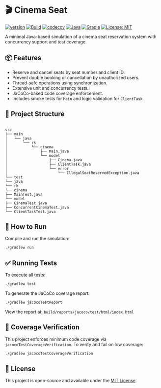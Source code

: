 # 🎬 Cinema Seat

[![version](https://img.shields.io/badge/version-1.0.1-yellow.svg)](https://semver.org)
[![Build](https://github.com/rkociniewski/cinema-seat/actions/workflows/main.yml/badge.svg)](https://github.com/rkociniewski/cinema-seat/actions/workflows/main.yml)
[![codecov](https://codecov.io/gh/rkociniewski/cinema-seat/branch/main/graph/badge.svg)](https://codecov.io/gh/rkociniewski/cinema-seat)
[![Java](https://img.shields.io/badge/JDK-21-white?logo=openjdk)](https://www.java.com/)
[![Gradle](https://img.shields.io/badge/Gradle-8.14.1-blue?logo=gradle)](https://gradle.org/)
[![License: MIT](https://img.shields.io/badge/License-MIT-greem.svg)](https://opensource.org/licenses/MIT)

A minimal Java-based simulation of a cinema seat reservation system with concurrency support and test coverage.

## 📦 Features

- Reserve and cancel seats by seat number and client ID.
- Prevent double booking or cancellation by unauthorized users.
- Thread-safe operations using synchronization.
- Extensive unit and concurrency tests.
- JaCoCo-based code coverage enforcement.
- Includes smoke tests for `Main` and logic validation for `ClientTask`.

## 📁 Project Structure

```

src
├── main
│   └── java
│       └── rk
│           └── cinema
│               ├── Main.java
│               └── model
│                   ├── Cinema.java
│                   ├── ClientTask.java
│                   └── error
│                       └── IllegalSeatReservedException.java
└── test
└── java
└── rk
└── cinema
├── MainTest.java
└── model
├── CinemaTest.java
├── ConcurrentCinemaTest.java
└── ClientTaskTest.java

````

## 🚀 How to Run

Compile and run the simulation:

```bash
./gradlew run
````

## ✅ Running Tests

To execute all tests:

```bash
./gradlew test
```

To generate the JaCoCo coverage report:

```bash
./gradlew jacocoTestReport
```

View the report at:
`build/reports/jacoco/test/html/index.html`

## 🧪 Coverage Verification

This project enforces minimum code coverage via `jacocoTestCoverageVerification`.
To verify and fail on low coverage:

```bash
./gradlew jacocoTestCoverageVerification
```

## 📜 License

This project is open-source and available under the [MIT License](https://opensource.org/licenses/MIT).
